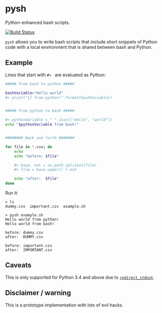 # pysh
Python-enhanced bash scripts.

[![Build Status](https://travis-ci.com/sharkdp/pysh.svg?branch=master)](https:/sharkdp/travis-ci.com/GabLeRoux/pysh)

`pysh` allows you to write bash scripts that include short snippets of Python
code with a local environment that is shared between bash and Python.

## Example
Lines that start with `#> ` are evaluated as Python:
```bash
##### From bash to python #####

bashVariable="Hello world"
#> print("{} from python!".format(bashVariable))


##### From python to bash #####

#> pythonVariable = " ".join(["Hello", "world"])
echo "$pythonVariable from bash!"


######## Back and forth #######

for file in *.csv; do
    echo
    echo "before: $file"

    #> base, ext = os.path.splitext(file)
    #> file = base.upper() + ext

    echo "after:  $file"
done
```

Run it:
```
> ls
dummy.csv  important.csv  example.sh

> pysh example.sh
Hello world from python!
Hello world from bash!

before: dummy.csv
after:  DUMMY.csv

before: important.csv
after:  IMPORTANT.csv
```

## Caveats

This is only supported for Python 3.4 and above due to [`redirect_stdout`](https://docs.python.org/3/library/contextlib.html#contextlib.redirect_stdout).

## Disclaimer / warning
This is a prototype implementation with lots of evil hacks.
